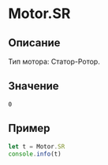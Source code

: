 # Motor.SR

## Описание
Тип мотора: Статор-Ротор.

## Значение
`0`

## Пример
``` javascript linenums="1"
let t = Motor.SR
console.info(t)
```
